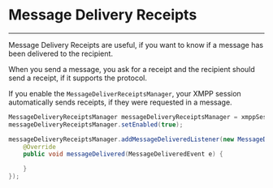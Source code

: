 # Message Delivery Receipts
---

Message Delivery Receipts are useful, if you want to know if a message has been delivered to the recipient.

When you send a message, you ask for a receipt and the recipient should send a receipt, if it supports the protocol.

If you enable the `MessageDeliverReceiptsManager`, your XMPP session automatically sends receipts, if they were requested in a message.


```java
MessageDeliveryReceiptsManager messageDeliveryReceiptsManager = xmppSession.getExtensionManager(MessageDeliveryReceiptsManager.class);
messageDeliveryReceiptsManager.setEnabled(true);

messageDeliveryReceiptsManager.addMessageDeliveredListener(new MessageDeliveredListener() {
    @Override
    public void messageDelivered(MessageDeliveredEvent e) {

    }
});
```

[MUC]: http://xmpp.org/extensions/xep-0184.html "XEP-0045: Multi-User Chat"
[Mediated]: http://xmpp.org/extensions/xep-0045.html#invite-mediated
[Direct]: http://xmpp.org/extensions/xep-0249.html
